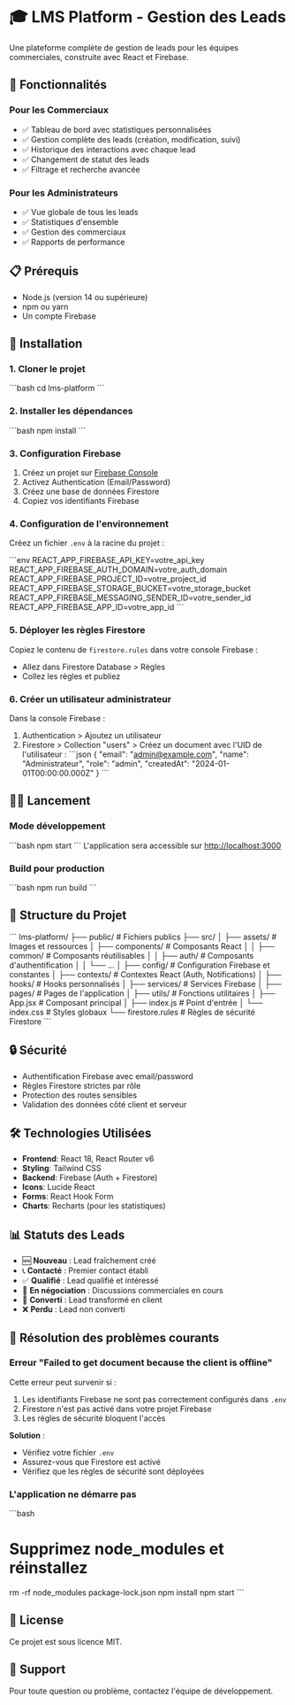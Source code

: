 # 🎓 LMS Platform - Gestion des Leads

Une plateforme complète de gestion de leads pour les équipes commerciales, construite avec React et Firebase.

## 🚀 Fonctionnalités

### Pour les Commerciaux
- ✅ Tableau de bord avec statistiques personnalisées
- ✅ Gestion complète des leads (création, modification, suivi)
- ✅ Historique des interactions avec chaque lead
- ✅ Changement de statut des leads
- ✅ Filtrage et recherche avancée

### Pour les Administrateurs
- ✅ Vue globale de tous les leads
- ✅ Statistiques d'ensemble
- ✅ Gestion des commerciaux
- ✅ Rapports de performance

## 📋 Prérequis

- Node.js (version 14 ou supérieure)
- npm ou yarn
- Un compte Firebase

## 🔧 Installation

### 1. Cloner le projet
\`\`\`bash
cd lms-platform
\`\`\`

### 2. Installer les dépendances
\`\`\`bash
npm install
\`\`\`

### 3. Configuration Firebase

1. Créez un projet sur [Firebase Console](https://console.firebase.google.com/)
2. Activez Authentication (Email/Password)
3. Créez une base de données Firestore
4. Copiez vos identifiants Firebase

### 4. Configuration de l'environnement

Créez un fichier `.env` à la racine du projet :

\`\`\`env
REACT_APP_FIREBASE_API_KEY=votre_api_key
REACT_APP_FIREBASE_AUTH_DOMAIN=votre_auth_domain
REACT_APP_FIREBASE_PROJECT_ID=votre_project_id
REACT_APP_FIREBASE_STORAGE_BUCKET=votre_storage_bucket
REACT_APP_FIREBASE_MESSAGING_SENDER_ID=votre_sender_id
REACT_APP_FIREBASE_APP_ID=votre_app_id
\`\`\`

### 5. Déployer les règles Firestore

Copiez le contenu de `firestore.rules` dans votre console Firebase :
- Allez dans Firestore Database > Règles
- Collez les règles et publiez

### 6. Créer un utilisateur administrateur

Dans la console Firebase :
1. Authentication > Ajoutez un utilisateur
2. Firestore > Collection "users" > Créez un document avec l'UID de l'utilisateur :
\`\`\`json
{
  "email": "admin@example.com",
  "name": "Administrateur",
  "role": "admin",
  "createdAt": "2024-01-01T00:00:00.000Z"
}
\`\`\`

## 🏃‍♂️ Lancement

### Mode développement
\`\`\`bash
npm start
\`\`\`
L'application sera accessible sur [http://localhost:3000](http://localhost:3000)

### Build pour production
\`\`\`bash
npm run build
\`\`\`

## 📱 Structure du Projet

\`\`\`
lms-platform/
├── public/              # Fichiers publics
├── src/
│   ├── assets/          # Images et ressources
│   ├── components/      # Composants React
│   │   ├── common/      # Composants réutilisables
│   │   ├── auth/        # Composants d'authentification
│   │   └── ...
│   ├── config/          # Configuration Firebase et constantes
│   ├── contexts/        # Contextes React (Auth, Notifications)
│   ├── hooks/           # Hooks personnalisés
│   ├── services/        # Services Firebase
│   ├── pages/           # Pages de l'application
│   ├── utils/           # Fonctions utilitaires
│   ├── App.jsx          # Composant principal
│   ├── index.js         # Point d'entrée
│   └── index.css        # Styles globaux
└── firestore.rules      # Règles de sécurité Firestore
\`\`\`

## 🔒 Sécurité

- Authentification Firebase avec email/password
- Règles Firestore strictes par rôle
- Protection des routes sensibles
- Validation des données côté client et serveur

## 🛠 Technologies Utilisées

- **Frontend**: React 18, React Router v6
- **Styling**: Tailwind CSS
- **Backend**: Firebase (Auth + Firestore)
- **Icons**: Lucide React
- **Forms**: React Hook Form
- **Charts**: Recharts (pour les statistiques)

## 📊 Statuts des Leads

- 🆕 **Nouveau** : Lead fraîchement créé
- 📞 **Contacté** : Premier contact établi
- ✅ **Qualifié** : Lead qualifié et intéressé
- 💼 **En négociation** : Discussions commerciales en cours
- 🎉 **Converti** : Lead transformé en client
- ❌ **Perdu** : Lead non converti

## 🐛 Résolution des problèmes courants

### Erreur "Failed to get document because the client is offline"

Cette erreur peut survenir si :
1. Les identifiants Firebase ne sont pas correctement configurés dans `.env`
2. Firestore n'est pas activé dans votre projet Firebase
3. Les règles de sécurité bloquent l'accès

**Solution** :
- Vérifiez votre fichier `.env`
- Assurez-vous que Firestore est activé
- Vérifiez que les règles de sécurité sont déployées

### L'application ne démarre pas

\`\`\`bash
# Supprimez node_modules et réinstallez
rm -rf node_modules package-lock.json
npm install
npm start
\`\`\`

## 📝 License

Ce projet est sous licence MIT.

## 🤝 Support

Pour toute question ou problème, contactez l'équipe de développement.
